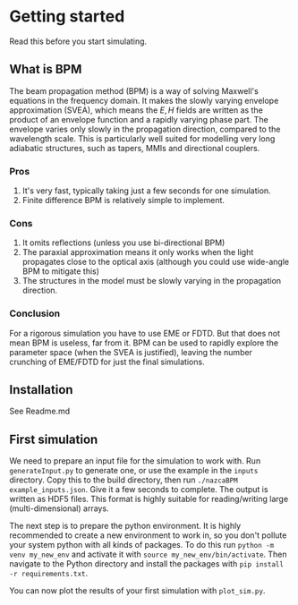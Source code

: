 # Getting started

Read this before you start simulating.

## What is BPM
The beam propagation method (BPM) is a way of solving Maxwell's equations in the frequency domain. It makes the slowly varying envelope approximation (SVEA), which means the $E, H$ fields are written as the product of an envelope function and a rapidly varying phase part. The envelope varies only slowly in the propagation direction, compared to the wavelength scale. This is particularly well suited for modelling very long adiabatic structures, such as tapers, MMIs and directional couplers.

### Pros
1. It's very fast, typically taking just a few seconds for one simulation.
2. Finite difference BPM is relatively simple to implement.

### Cons
1. It omits reflections (unless you use bi-directional BPM)
2. The paraxial approximation means it only works when the light propagates close to the optical axis (although you could use wide-angle BPM to mitigate this)
3. The structures in the model must be slowly varying in the propagation direction.

### Conclusion

For a rigorous simulation you have to use EME or FDTD. But that does not mean BPM is useless, far from it. BPM can be used to rapidly explore the parameter space (when the SVEA is justified), leaving the number crunching of EME/FDTD for just the final simulations.

## Installation
See Readme.md

## First simulation
We need to prepare an input file for the simulation to work with. Run `generateInput.py` to generate one, or use the example in the `inputs` directory. Copy this to the build directory, then run `./nazcaBPM example_inputs.json`. Give it a few seconds to complete. The output is written as HDF5 files. This format is highly suitable for reading/writing large (multi-dimensional) arrays. 

The next step is to prepare the python environment. It is highly recommended to create a new environment to work in, so you don't pollute your system python with all kinds of packages. To do this run `python -m venv my_new_env` and activate it with `source my_new_env/bin/activate`. Then navigate to the Python directory and install the packages with `pip install -r requirements.txt`.

You can now plot the results of your first simulation with `plot_sim.py`.